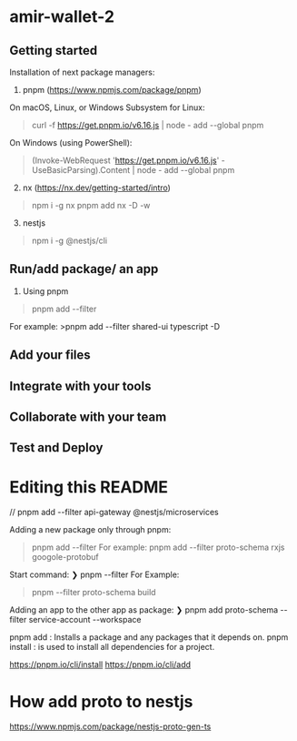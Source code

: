 # amir-wallet-2


## Getting started

Installation of next package managers:
1. pnpm (https://www.npmjs.com/package/pnpm)

On macOS, Linux, or Windows Subsystem for Linux:
>curl -f https://get.pnpm.io/v6.16.js | node - add --global pnpm

On Windows (using PowerShell):
>(Invoke-WebRequest 'https://get.pnpm.io/v6.16.js' -UseBasicParsing).Content | node - add --global pnpm

2. nx (https://nx.dev/getting-started/intro)
> npm i -g nx
> pnpm add nx -D -w

3. nestjs
> npm i -g @nestjs/cli

## Run/add package/ an app
1. Using pnpm
> pnpm add --filter <app-name> <package-name>

For example: >pnpm add --filter shared-ui typescript -D

## Add your files


## Integrate with your tools


## Collaborate with your team



## Test and Deploy


# Editing this README

// pnpm add --filter api-gateway @nestjs/microservices

Adding a new package only through pnpm:
 > pnpm add --filter <name-app> <napme-package>
For example:
 > pnpm add --filter proto-schema rxjs googole-protobuf

Start command: ❯ pnpm --filter <package-name> <command>
For Example: 
> pnpm --filter proto-schema build

Adding an app to the other app as package: ❯ pnpm add proto-schema --filter service-account --workspace

pnpm add : Installs a package and any packages that it depends on.
pnpm install : is used to install all dependencies for a project.

https://pnpm.io/cli/install 
https://pnpm.io/cli/add

# How add proto to nestjs

https://www.npmjs.com/package/nestjs-proto-gen-ts